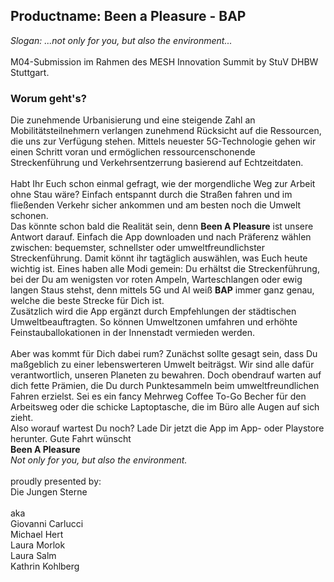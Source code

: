 ## Productname: Been a Pleasure - BAP
*Slogan: ...not only for you, but also the environment...*
<br>
<br>
 M04-Submission im Rahmen des MESH Innovation Summit by StuV DHBW Stuttgart.
<br>
### Worum geht's?
Die zunehmende Urbanisierung und eine steigende Zahl an Mobilitätsteilnehmern verlangen zunehmend Rücksicht auf die Ressourcen, die uns zur Verfügung stehen. Mittels neuester 5G-Technologie gehen wir einen Schritt voran und ermöglichen ressourcenschonende Streckenführung und Verkehrsentzerrung basierend auf Echtzeitdaten. 
<br>
<br>
Habt Ihr Euch schon einmal gefragt, wie der morgendliche Weg zur Arbeit ohne Stau wäre? Einfach entspannt durch die Straßen fahren und im fließenden Verkehr sicher ankommen und am besten noch die Umwelt schonen. 
<br>
Das könnte schon bald die Realität sein, denn **Been A Pleasure** ist unsere Antwort darauf. Einfach die App downloaden und nach Präferenz wählen zwischen: bequemster, schnellster oder umweltfreundlichster Streckenführung. Damit könnt ihr tagtäglich auswählen, was Euch heute wichtig ist. Eines haben alle Modi gemein: Du erhältst die Streckenführung, bei der Du am wenigsten vor roten Ampeln, Warteschlangen oder ewig langen Staus stehst, denn mittels 5G und AI weiß **BAP** immer ganz genau, welche die beste Strecke für Dich ist. 
<br>
Zusätzlich wird die App ergänzt durch Empfehlungen der städtischen Umweltbeauftragten. So können Umweltzonen umfahren und erhöhte Feinstauballokationen in der Innenstadt vermieden werden.  
<br>
Aber was kommt für Dich dabei rum? Zunächst sollte gesagt sein, dass Du maßgeblich zu einer lebenswerteren Umwelt beiträgst. Wir sind alle dafür verantwortlich, unseren Planeten zu bewahren. Doch obendrauf warten auf dich fette Prämien, die Du durch Punktesammeln beim umweltfreundlichen Fahren erzielst. Sei es ein fancy Mehrweg Coffee To-Go Becher für den Arbeitsweg oder die schicke Laptoptasche, die im Büro alle Augen auf sich zieht. 
<br>
Also worauf wartest Du noch? Lade Dir jetzt die App im App- oder Playstore herunter. Gute Fahrt wünscht 
<br>
**Been A Pleasure**<br> 
*Not only for you, but also the environment.*
<br>
<br>
proudly presented by:<br>
Die Jungen Sterne<br><br>
aka<br>
Giovanni Carlucci<br>
Michael Hert<br>
Laura Morlok<br>
Laura Salm<br>
Kathrin Kohlberg
